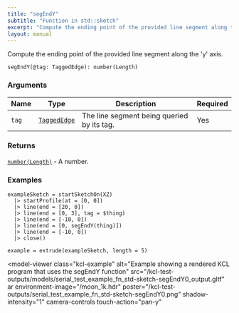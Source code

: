 ```yaml
---
title: "segEndY"
subtitle: "Function in std::sketch"
excerpt: "Compute the ending point of the provided line segment along the 'y' axis."
layout: manual
---
```


Compute the ending point of the provided line segment along the 'y' axis.

```kcl
segEndY(@tag: TaggedEdge): number(Length)
```



### Arguments

| Name | Type | Description | Required |
|----------|------|-------------|----------|
| `tag` | [`TaggedEdge`](/docs/kcl-std/types/std-types-TaggedEdge) | The line segment being queried by its tag. | Yes |

### Returns

[`number(Length)`](/docs/kcl-std/types/std-types-number) - A number.


### Examples

```kcl
exampleSketch = startSketchOn(XZ)
  |> startProfile(at = [0, 0])
  |> line(end = [20, 0])
  |> line(end = [0, 3], tag = $thing)
  |> line(end = [-10, 0])
  |> line(end = [0, segEndY(thing)])
  |> line(end = [-10, 0])
  |> close()

example = extrude(exampleSketch, length = 5)

```


<model-viewer
  class="kcl-example"
  alt="Example showing a rendered KCL program that uses the segEndY function"
  src="/kcl-test-outputs/models/serial_test_example_fn_std-sketch-segEndY0_output.gltf"
  ar
  environment-image="/moon_1k.hdr"
  poster="/kcl-test-outputs/serial_test_example_fn_std-sketch-segEndY0.png"
  shadow-intensity="1"
  camera-controls
  touch-action="pan-y"
>
</model-viewer>


